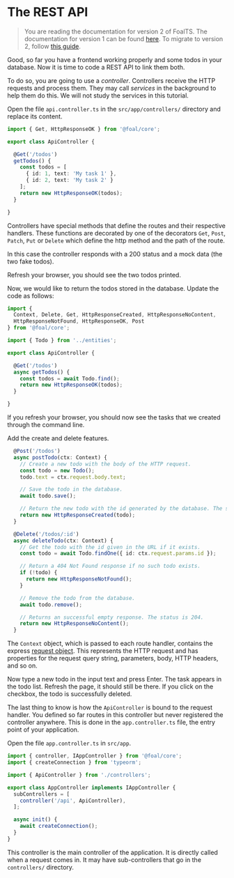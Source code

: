 # The REST API

> You are reading the documentation for version 2 of FoalTS. The documentation for version 1 can be found [here](#). To migrate to version 2, follow [this guide](../upgrade-to-v2/index.md).

Good, so far you have a frontend working properly and some todos in your database. Now it is time to code a REST API to link them both.

To do so, you are going to use a *controller*. Controllers receive the HTTP requests and process them. They may call *services* in the background to help them do this. We will not study the services in this tutorial.

Open the file `api.controller.ts` in the `src/app/controllers/` directory and replace its content.

```typescript
import { Get, HttpResponseOK } from '@foal/core';

export class ApiController {

  @Get('/todos')
  getTodos() {
    const todos = [
      { id: 1, text: 'My task 1' },
      { id: 2, text: 'My task 2' }
    ];
    return new HttpResponseOK(todos);
  }

}
```

Controllers have special methods that define the routes and their respective handlers. These functions are decorated by one of the decorators `Get`, `Post`, `Patch`, `Put` or `Delete` which define the http method and the path of the route.

In this case the controller responds with a 200 status and a mock data (the two fake todos).

Refresh your browser, you should see the two todos printed.

Now, we would like to return the todos stored in the database. Update the code as follows:

```typescript
import {
  Context, Delete, Get, HttpResponseCreated, HttpResponseNoContent,
  HttpResponseNotFound, HttpResponseOK, Post
} from '@foal/core';

import { Todo } from '../entities';

export class ApiController {

  @Get('/todos')
  async getTodos() {
    const todos = await Todo.find();
    return new HttpResponseOK(todos);
  }

}
```

If you refresh your browser, you should now see the tasks that we created through the command line.

Add the create and delete features.

```typescript
  @Post('/todos')
  async postTodo(ctx: Context) {
    // Create a new todo with the body of the HTTP request.
    const todo = new Todo();
    todo.text = ctx.request.body.text;

    // Save the todo in the database.
    await todo.save();

    // Return the new todo with the id generated by the database. The status is 201.
    return new HttpResponseCreated(todo);
  }

  @Delete('/todos/:id')
  async deleteTodo(ctx: Context) {
    // Get the todo with the id given in the URL if it exists.
    const todo = await Todo.findOne({ id: ctx.request.params.id });

    // Return a 404 Not Found response if no such todo exists.
    if (!todo) {
      return new HttpResponseNotFound();
    }

    // Remove the todo from the database.
    await todo.remove();

    // Returns an successful empty response. The status is 204.
    return new HttpResponseNoContent();
  }
```

The `Context` object, which is passed to each route handler, contains the express [request object](https://expressjs.com/en/4x/api.html#req). This represents the HTTP request and has properties for the request query string, parameters, body, HTTP headers, and so on.

Now type a new todo in the input text and press Enter. The task appears in the todo list. Refresh the page, it should still be there. If you click on the checkbox, the todo is successfully deleted.

The last thing to know is how the `ApiController` is bound to the request handler. You defined so far routes in this controller but never registered the controller anywhere. This is done in the `app.controller.ts` file, the entry point of your application.

Open the file `app.controller.ts` in `src/app`.

```typescript
import { controller, IAppController } from '@foal/core';
import { createConnection } from 'typeorm';

import { ApiController } from './controllers';

export class AppController implements IAppController {
  subControllers = [
    controller('/api', ApiController),
  ];

  async init() {
    await createConnection();
  }
}
```

This controller is the main controller of the application. It is directly called when a request comes in. It may have sub-controllers that go in the `controllers/` directory.
